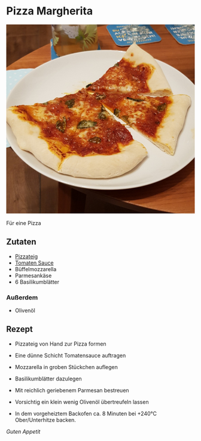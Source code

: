 # Pizza Margherita

![img](imgs/Pizza_Margherita.jpg)

Für eine Pizza

## Zutaten
- [Pizzateig](Pizzateig.md)
- [Tomaten Sauce](Tomaten_Sauce.md)
- Büffelmozzarella
- Parmesankäse
- 6 Basilikumblätter

### Außerdem
- Olivenöl

## Rezept
- Pizzateig von Hand zur Pizza formen

- Eine dünne Schicht Tomatensauce auftragen

- Mozzarella in groben Stückchen auflegen

- Basilikumblätter dazulegen

- Mit reichlich geriebenem Parmesan bestreuen

- Vorsichtig ein klein wenig Olivenöl übertreufeln lassen

- In dem vorgeheiztem Backofen ca. 8 Minuten bei +240°C Ober/Unterhitze backen.


*Guten Appetit*
